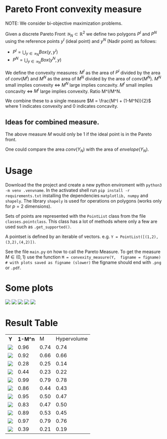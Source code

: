 # Pareto Front convexity measure

NOTE: We consider bi-objective maximization problems.

Given a discrete Pareto Front $\mathcal{Y}_N \subset \mathbb{R}^2$ we define two polygons $P^I$ and $P^N$ using the reference points $y^I$ (ideal point) and $y^N$ (Nadir point) as follows:
- $P^I = \bigcup_{y \in \mathcal{Y}_N} Box(y, y^I)$
- $P^N = \bigcup_{y \in \mathcal{Y}_N} Box(y^N, y)$

We define the convexity measures: $M^I$ as the area of $P^I$ divided by the area of $conv(M^I)$ and $M^N$ as the area of $M^N$ divided by the area of $conv(M^N)$.
$M^N$ small implies convexity $\Leftrightarrow$ $M^N$ large implies concavity. $M^I$ small implies concavity $\Leftrightarrow$ $M^I$ large implies convexity. Ratio M^I/M^N.

We combine these to a single measure $M = \frac{M^I + (1-M^N)}{2}$ where $1$ indicates convexity and $0$ indicates concavity.

## Ideas for combined measure.

The above measure $M$ would only be $1$ if the ideal point is in the Pareto front.

One could compare the area $conv(Y_N)$ with the area of $envelope(Y_N)$.

# Usage

Download the the project and create a new python enviroment with `python3 -m venv .venvname`. In the activated shell run `pip install -r requirements.txt` installing the dependencies `matplotlib, numpy` and `shapely`. The library `shapely` is used for operations on polygons (works only for $p=2$ dimensions).

Sets of points are represented with the `PointList` class from the file `classes.pointclass`. This class has a lot of methods where only a few are used such as `.get_supported()`.

A pointset is defined by an iterable of vectors. e.g. `Y = PointList([(1,2),(3,2),(4,2)])`.

See the file `main.py` on how to call the Pareto Measure. To get the measure $M \in (0,1)$ use the function `M = convexity_measure(Y,  figname = figname) # with plots saved as figname (slower)` the figname should end with `.png` or `.pdf`.

# Some plots

![](./figures/test_convexity_0.png)
![](./figures/test_convexity_1.png)
![](./figures/test_convexity_2.png)
![](./figures/test_convexity_3.png)
![](./figures/test_convexity_4.png)


# Result Table

<table style="width:900px;background-color">
<tr><th>Y</th><th>1-M^n</th><td> M </th><td> Hypervolume </th></tr>
<!---RESULT_TABLE-->

<tr><td><img src="figures/Y_0_plot.png"></td><td>0.96</td><td>0.74</td><td>0.74</td></tr>
<tr><td><img src="figures/Y_1_plot.png"></td><td>0.92</td><td>0.66</td><td>0.66</td></tr>
<tr><td><img src="figures/Y_2_plot.png"></td><td>0.28</td><td>0.25</td><td>0.14</td></tr>
<tr><td><img src="figures/Y_3_plot.png"></td><td>0.44</td><td>0.23</td><td>0.22</td></tr>
<tr><td><img src="figures/Y_4_plot.png"></td><td>0.99</td><td>0.79</td><td>0.78</td></tr>
<tr><td><img src="figures/Y_5_plot.png"></td><td>0.86</td><td>0.44</td><td>0.43</td></tr>
<tr><td><img src="figures/Y_6_plot.png"></td><td>0.95</td><td>0.50</td><td>0.47</td></tr>
<tr><td><img src="figures/Y_7_plot.png"></td><td>0.83</td><td>0.47</td><td>0.50</td></tr>
<tr><td><img src="figures/Y_8_plot.png"></td><td>0.89</td><td>0.53</td><td>0.45</td></tr>
<tr><td><img src="figures/Y_9_plot.png"></td><td>0.97</td><td>0.79</td><td>0.76</td></tr>
<tr><td><img src="figures/Y_10_plot.png"></td><td>0.39</td><td>0.21</td><td>0.19</td></tr></table>